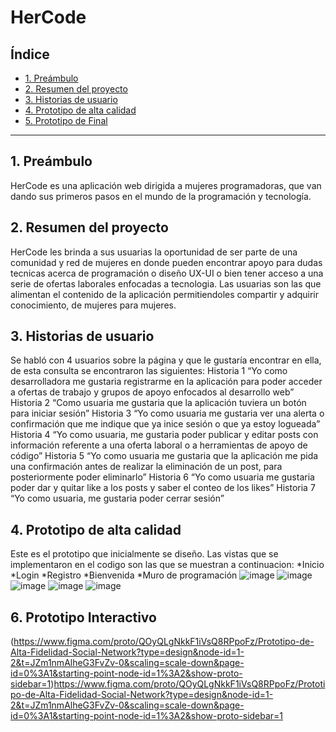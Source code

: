 # HerCode
## Índice
* [1. Preámbulo](#1-preámbulo)
* [2. Resumen del proyecto](#2-resumen-del-proyecto)
* [3. Historias de usuario](#3-Historias-de-usuario)
* [4. Prototipo de alta calidad](#4-Prototipo-de-alta-calidad)
* [5. Prototipo de Final](#6-Prototipo-de-Final)
***
## 1. Preámbulo
HerCode es una aplicación web dirigida a mujeres programadoras, que van dando sus primeros 
pasos en el mundo de la programación y tecnología. 

## 2. Resumen del proyecto
HerCode les brinda a sus usuarias la oportunidad de ser parte de una comunidad y red de mujeres
en donde pueden encontrar apoyo para dudas tecnicas acerca de programación o diseño UX-UI o bien
tener acceso a una serie de ofertas laborales enfocadas a tecnologia. Las usuarias son las que 
alimentan el contenido de la aplicación permitiendoles compartir y adquirir conocimiento, de mujeres 
para mujeres.


## 3. Historias de usuario
 Se habló con 4 usuarios sobre la página y que le gustaría encontrar en ella, de esta
 consulta se encontraron las siguientes:
Historia 1
“Yo como desarrolladora me gustaria registrarme en la aplicación para poder acceder a ofertas de trabajo y
grupos de apoyo enfocados al desarrollo web”
Historia 2
“Como usuaria me gustaria que la aplicación tuviera un botón para iniciar sesión”
Historia 3
“Yo como usuaria me gustaria ver una alerta o confirmación que me indique que ya inice sesión o que ya estoy 
logueada”
Historia 4
“Yo como usuaria, me gustaria poder publicar y editar posts con información referente a una oferta laboral 
o a herramientas de apoyo de código”
Historia 5
“Yo como usuaria me gustaria que la aplicación me pida una confirmación antes de realizar la eliminación de 
un post, para posteriormente poder eliminarlo”
Historia 6
“Yo como usuaria me gustaria poder dar y quitar like a los posts y saber el conteo de los likes”
Historia 7
“Yo como usuaria, me gustaria poder cerrar sesión”

## 4. Prototipo de alta calidad
Este es el prototipo que inicialmente se diseño. Las vistas que se implementaron en el codigo son las que se muestran a continuacion:
*Inicio
*Login
*Registro
*Bienvenida
*Muro de programación
![image](https://github.com/Ale771992/DEV010-social-network/assets/121526840/f125a41b-afeb-44ca-b1a4-e2783190bf9d)
![image](https://github.com/Ale771992/DEV010-social-network/assets/121526840/390e480f-6923-42d6-86b9-f925b0da3cbc)
![image](https://github.com/Ale771992/DEV010-social-network/assets/121526840/f103bdea-9cef-491d-baac-56dbdb43ae70)
![image](https://github.com/Ale771992/DEV010-social-network/assets/121526840/e595ad02-0bbe-45b5-aa7d-3e5fbf2fb5d0)
![image](https://github.com/Ale771992/DEV010-social-network/assets/121526840/60bc2af5-6bcf-4468-a300-e0db88b01760)

## 6. Prototipo Interactivo

(https://www.figma.com/proto/QOyQLgNkkF1iVsQ8RPpoFz/Prototipo-de-Alta-Fidelidad-Social-Network?type=design&node-id=1-2&t=JZm1nmAlheG3FvZv-0&scaling=scale-down&page-id=0%3A1&starting-point-node-id=1%3A2&show-proto-sidebar=1)https://www.figma.com/proto/QOyQLgNkkF1iVsQ8RPpoFz/Prototipo-de-Alta-Fidelidad-Social-Network?type=design&node-id=1-2&t=JZm1nmAlheG3FvZv-0&scaling=scale-down&page-id=0%3A1&starting-point-node-id=1%3A2&show-proto-sidebar=1
